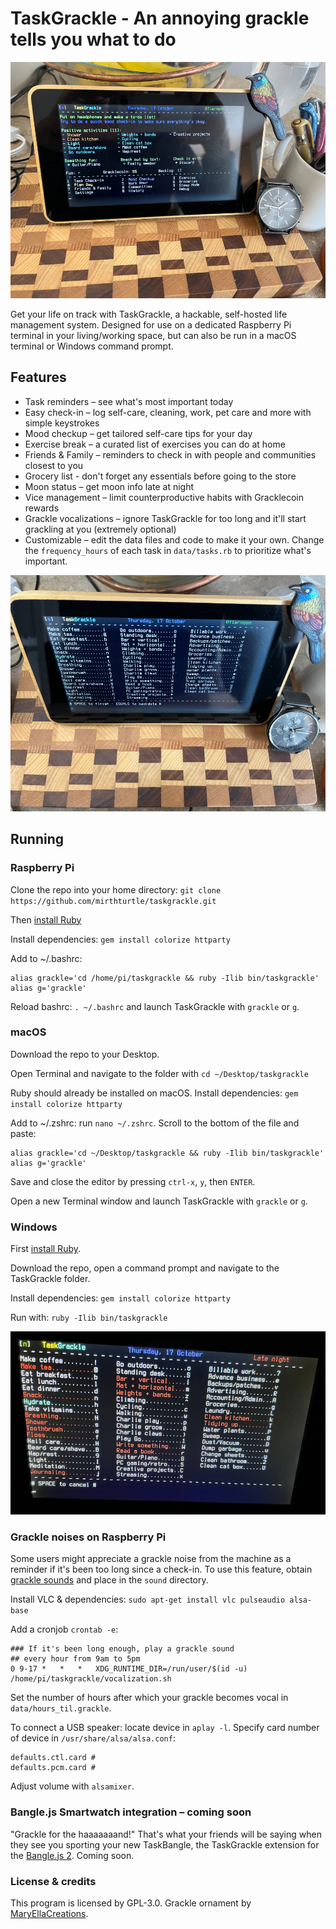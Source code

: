 # TaskGrackle - An annoying grackle tells you what to do

![TaskGrackle in operation](https://github.com/mirthturtle/taskgrackle/blob/main/img/taskgrackle-daytime.jpg "TaskGrackle in operation")

Get your life on track with TaskGrackle, a hackable, self-hosted life management system. Designed for use on a dedicated Raspberry Pi terminal in your living/working space, but can also be run in a macOS terminal or Windows command prompt.

## Features

- Task reminders – see what's most important today
- Easy check-in – log self-care, cleaning, work, pet care and more with simple keystrokes
- Mood checkup – get tailored self-care tips for your day
- Exercise break – a curated list of exercises you can do at home
- Friends & Family – reminders to check in with people and communities closest to you
- Grocery list - don't forget any essentials before going to the store
- Moon status – get moon info late at night
- Vice management – limit counterproductive habits with Gracklecoin rewards
- Grackle vocalizations – ignore TaskGrackle for too long and it'll start grackling at you (extremely optional)
- Customizable – edit the data files and code to make it your own. Change the `frequency_hours` of each task in `data/tasks.rb` to prioritize what's important.

![Checking in tasks](https://github.com/mirthturtle/taskgrackle/blob/main/img/taskgrackle-checkin.jpg "Checking in tasks")


## Running

### Raspberry Pi

Clone the repo into your home directory: `git clone https://github.com/mirthturtle/taskgrackle.git`

Then [install Ruby](https://www.ruby-lang.org/en/documentation/installation/)

Install dependencies: `gem install colorize httparty`

Add to ~/.bashrc:
```
alias grackle='cd /home/pi/taskgrackle && ruby -Ilib bin/taskgrackle'
alias g='grackle'
```
Reload bashrc: `. ~/.bashrc` and launch TaskGrackle with `grackle` or `g`.

### macOS

Download the repo to your Desktop.

Open Terminal and navigate to the folder with `cd ~/Desktop/taskgrackle`

Ruby should already be installed on macOS. Install dependencies: `gem install colorize httparty`

Add to ~/.zshrc: run `nano ~/.zshrc`. Scroll to the bottom of the file and paste:
```
alias grackle='cd ~/Desktop/taskgrackle && ruby -Ilib bin/taskgrackle'
alias g='grackle'
```
Save and close the editor by pressing `ctrl-x`, `y`, then `ENTER`.

Open a new Terminal window and launch TaskGrackle with `grackle` or `g`.

### Windows

First [install Ruby](https://rubyinstaller.org/).

Download the repo, open a command prompt and navigate to the TaskGrackle folder.

Install dependencies: `gem install colorize httparty`

Run with: `ruby -Ilib bin/taskgrackle`

![TaskGrackle Nights](https://github.com/mirthturtle/taskgrackle/blob/main/img/taskgrackle-nights.jpg "TaskGrackle Nights")


### Grackle noises on Raspberry Pi

Some users might appreciate a grackle noise from the machine as a reminder if it's been too long since a check-in. To use this feature, obtain [grackle sounds](https://www.audubon.org/field-guide/bird/common-grackle) and place in the `sound` directory.

Install VLC & dependencies: `sudo apt-get install vlc pulseaudio alsa-base`

Add a cronjob `crontab -e`:
```
### If it's been long enough, play a grackle sound
## every hour from 9am to 5pm
0 9-17 *   *   *   XDG_RUNTIME_DIR=/run/user/$(id -u) /home/pi/taskgrackle/vocalization.sh
```
Set the number of hours after which your grackle becomes vocal in `data/hours_til.grackle`.

To connect a USB speaker: locate device in `aplay -l`. Specify card number of device in `/usr/share/alsa/alsa.conf`:
```
defaults.ctl.card #
defaults.pcm.card #
```
Adjust volume with `alsamixer`.


### Bangle.js Smartwatch integration – coming soon

"Grackle for the haaaaaaand!" That's what your friends will be saying when they see you sporting your new TaskBangle, the TaskGrackle extension for the [Bangle.js 2](https://banglejs.com/). Coming soon.


### License & credits

This program is licensed by GPL-3.0. Grackle ornament by [MaryEllaCreations](https://www.etsy.com/shop/MaryEllaCreations).
